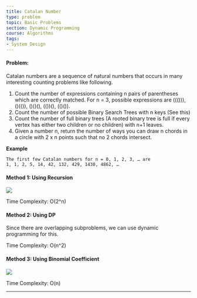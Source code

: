 ```yaml
---
title: Catalan Number
type: problem
topic: Basic Problems
section: Dynamic Programming
course: Algorithms
tags:
- System Design
---
```

#### Problem:
Catalan numbers are a sequence of natural numbers that occurs in many interesting counting problems like following.
1. Count the number of expressions containing n pairs of parentheses which are correctly matched. For n = 3, possible expressions are ((())), ()(()), ()()(), (())(), (()()).
2. Count the number of possible Binary Search Trees with n keys (See this)
3. Count the number of full binary trees (A rooted binary tree is full if every vertex has either two children or no children) with n+1 leaves.
4. Given a number n, return the number of ways you can draw n chords in a circle with 2 x n points such that no 2 chords intersect.

**Example**
```
The first few Catalan numbers for n = 0, 1, 2, 3, … are
1, 1, 2, 5, 14, 42, 132, 429, 1430, 4862, …  
```

#### Method 1: Using Recursion
<img src="https://www.geeksforgeeks.org/wp-content/ql-cache/quicklatex.com-ca06b669b1dd21da4c68d050e675a75f_l3.svg"></img>

Time Complexity: O(2^n)

#### Method 2: Using DP
Since there are overlapping subproblems, we can use dynamic programming for this.

Time Complexity: O(n^2)

#### Method 3: Using Binomial Coefficient 
<img src="https://www.geeksforgeeks.org/wp-content/ql-cache/quicklatex.com-72a7909cb9b63f8b27003bffc2b9e38a_l3.svg"></img>

Time Complexity: O(n)





---